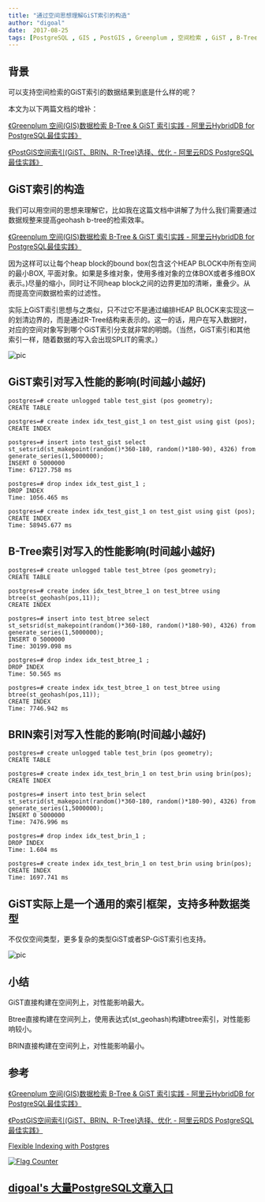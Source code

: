 ```yaml
---
title: "通过空间思想理解GiST索引的构造"
author: "digoal"
date:  2017-08-25
tags: [PostgreSQL , GIS , PostGIS , Greenplum , 空间检索 , GiST , B-Tree , geohash]
---
```

## 背景    
可以支持空间检索的GiST索引的数据结果到底是什么样的呢？  
  
本文为以下两篇文档的增补：  
  
[《Greenplum 空间(GIS)数据检索 B-Tree & GiST 索引实践 - 阿里云HybridDB for PostgreSQL最佳实践》](../201708/20170824_02.md)    
  
[《PostGIS空间索引(GiST、BRIN、R-Tree)选择、优化 - 阿里云RDS PostgreSQL最佳实践》](../201708/20170820_01.md)    
  
## GiST索引的构造  
我们可以用空间的思想来理解它，比如我在这篇文档中讲解了为什么我们需要通过数据规整来提高geohash b-tree的检索效率。  
  
[《Greenplum 空间(GIS)数据检索 B-Tree & GiST 索引实践 - 阿里云HybridDB for PostgreSQL最佳实践》](../201708/20170824_02.md)    
  
因为这样可以让每个heap block的bound box(包含这个HEAP BLOCK中所有空间的最小BOX, 平面对象。如果是多维对象，使用多维对象的立体BOX或者多维BOX表示。)尽量的缩小，同时让不同heap block之间的边界更加的清晰，重叠少。从而提高空间数据检索的过滤性。  
  
实际上GiST索引思想与之类似，只不过它不是通过编排HEAP BLOCK来实现这一的划清边界的，而是通过R-Tree结构来表示的。这一的话，用户在写入数据时，对应的空间对象写到哪个GiST索引分支就非常的明朗。（当然，GiST索引和其他索引一样，随着数据的写入会出现SPLIT的需求。）  
  
![pic](20170825_01_pic_001.jpg)  
  
## GiST索引对写入性能的影响(时间越小越好)  
  
```  
postgres=# create unlogged table test_gist (pos geometry);  
CREATE TABLE  
  
postgres=# create index idx_test_gist_1 on test_gist using gist (pos);  
CREATE INDEX  
  
postgres=# insert into test_gist select st_setsrid(st_makepoint(random()*360-180, random()*180-90), 4326) from generate_series(1,5000000);  
INSERT 0 5000000  
Time: 67127.758 ms  
  
postgres=# drop index idx_test_gist_1 ;  
DROP INDEX  
Time: 1056.465 ms  
  
postgres=# create index idx_test_gist_1 on test_gist using gist (pos);  
CREATE INDEX  
Time: 58945.677 ms  
```  
  
## B-Tree索引对写入的性能影响(时间越小越好)  
  
```  
postgres=# create unlogged table test_btree (pos geometry);  
CREATE TABLE  
  
postgres=# create index idx_test_btree_1 on test_btree using btree(st_geohash(pos,11));  
CREATE INDEX  
  
postgres=# insert into test_btree select st_setsrid(st_makepoint(random()*360-180, random()*180-90), 4326) from generate_series(1,5000000);  
INSERT 0 5000000  
Time: 30199.098 ms  
  
postgres=# drop index idx_test_btree_1 ;  
DROP INDEX  
Time: 50.565 ms  
  
postgres=# create index idx_test_btree_1 on test_btree using btree(st_geohash(pos,11));  
CREATE INDEX  
Time: 7746.942 ms  
```  
  
## BRIN索引对写入性能的影响(时间越小越好)  
  
```  
postgres=# create unlogged table test_brin (pos geometry);  
CREATE TABLE  
  
postgres=# create index idx_test_brin_1 on test_brin using brin(pos);  
CREATE INDEX  
  
postgres=# insert into test_brin select st_setsrid(st_makepoint(random()*360-180, random()*180-90), 4326) from generate_series(1,5000000);  
INSERT 0 5000000  
Time: 7476.996 ms  
  
postgres=# drop index idx_test_brin_1 ;  
DROP INDEX  
Time: 1.604 ms  
  
postgres=# create index idx_test_brin_1 on test_brin using brin(pos);  
CREATE INDEX  
Time: 1697.741 ms  
```  
  
## GiST实际上是一个通用的索引框架，支持多种数据类型  
  
不仅仅空间类型，更多复杂的类型GiST或者SP-GiST索引也支持。  
  
![pic](20170825_01_pic_002.jpg)  
  
## 小结
GiST直接构建在空间列上，对性能影响最大。  
  
Btree直接构建在空间列上，使用表达式(st_geohash)构建btree索引，对性能影响较小。  
  
BRIN直接构建在空间列上，对性能影响最小。   
  
## 参考  
  
[《Greenplum 空间(GIS)数据检索 B-Tree & GiST 索引实践 - 阿里云HybridDB for PostgreSQL最佳实践》](../201708/20170824_02.md)    
  
[《PostGIS空间索引(GiST、BRIN、R-Tree)选择、优化 - 阿里云RDS PostgreSQL最佳实践》](../201708/20170820_01.md)    
  
[Flexible Indexing with Postgres](20170825_01_pdf_001.pdf)  
  
  
  
<a rel="nofollow" href="http://info.flagcounter.com/h9V1"  ><img src="http://s03.flagcounter.com/count/h9V1/bg_FFFFFF/txt_000000/border_CCCCCC/columns_2/maxflags_12/viewers_0/labels_0/pageviews_0/flags_0/"  alt="Flag Counter"  border="0"  ></a>  
  
  
  
  
  
  
## [digoal's 大量PostgreSQL文章入口](https://github.com/digoal/blog/blob/master/README.md "22709685feb7cab07d30f30387f0a9ae")
  
